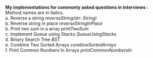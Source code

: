 <b>My implementations for commonly asked questions in interviews :</b> Method names are in italics.<br>
a. Reverse a string <i>reverseString(str: String)</i><br>
b. Reverse string in place <i>reverseStringInPlace</i><br>
b. Print two sum in a array <i>printTwoSum</i><br>
c. Implement Queue using Stacks <i>QueueUsingStacks</i><br>
d. Binary Search Tree <i>BST</i><br>
e. Combine Two Sorted Arrays <i>combineSortedArrays</i><br>
f. Print Common Numbers In Arrays <i>printCommonNumbersIn</i><br>
